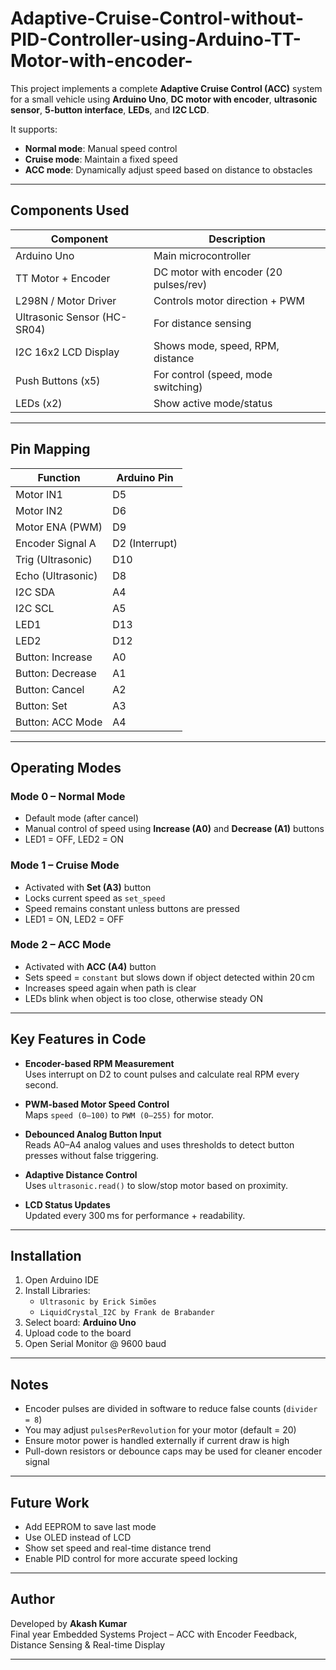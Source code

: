 # Adaptive-Cruise-Control-without-PID-Controller-using-Arduino-TT-Motor-with-encoder-


This project implements a complete **Adaptive Cruise Control (ACC)** system for a small vehicle using **Arduino Uno**, **DC motor with encoder**, **ultrasonic sensor**, **5-button interface**, **LEDs**, and **I2C LCD**.

It supports:
- **Normal mode**: Manual speed control
- **Cruise mode**: Maintain a fixed speed
- **ACC mode**: Dynamically adjust speed based on distance to obstacles

---

##  Components Used

| Component                 | Description                          |
|--------------------------|--------------------------------------|
| Arduino Uno              | Main microcontroller                 |
| TT Motor + Encoder       | DC motor with encoder (20 pulses/rev)|
| L298N / Motor Driver     | Controls motor direction + PWM       |
| Ultrasonic Sensor (HC-SR04) | For distance sensing              |
| I2C 16x2 LCD Display     | Shows mode, speed, RPM, distance     |
| Push Buttons (x5)        | For control (speed, mode switching)  |
| LEDs (x2)                | Show active mode/status              |

---

## Pin Mapping

| Function          | Arduino Pin |
|------------------|-------------|
| Motor IN1        | D5          |
| Motor IN2        | D6          |
| Motor ENA (PWM)  | D9          |
| Encoder Signal A | D2 (Interrupt) |
| Trig (Ultrasonic)| D10         |
| Echo (Ultrasonic)| D8          |
| I2C SDA          | A4          |
| I2C SCL          | A5          |
| LED1             | D13         |
| LED2             | D12         |
| Button: Increase | A0          |
| Button: Decrease | A1          |
| Button: Cancel   | A2          |
| Button: Set      | A3          |
| Button: ACC Mode | A4          |

---

##  Operating Modes

###  Mode 0 – Normal Mode
- Default mode (after cancel)
- Manual control of speed using **Increase (A0)** and **Decrease (A1)** buttons
- LED1 = OFF, LED2 = ON

###  Mode 1 – Cruise Mode
- Activated with **Set (A3)** button
- Locks current speed as `set_speed`
- Speed remains constant unless buttons are pressed
- LED1 = ON, LED2 = OFF

###  Mode 2 – ACC Mode
- Activated with **ACC (A4)** button
- Sets speed = `constant` but slows down if object detected within 20 cm
- Increases speed again when path is clear
- LEDs blink when object is too close, otherwise steady ON

---


## Key Features in Code

- **Encoder-based RPM Measurement**  
  Uses interrupt on D2 to count pulses and calculate real RPM every second.

- **PWM-based Motor Speed Control**  
  Maps `speed (0–100)` to `PWM (0–255)` for motor.

- **Debounced Analog Button Input**  
  Reads A0–A4 analog values and uses thresholds to detect button presses without false triggering.

- **Adaptive Distance Control**  
  Uses `ultrasonic.read()` to slow/stop motor based on proximity.

- **LCD Status Updates**  
  Updated every 300 ms for performance + readability.

---



##  Installation

1. Open Arduino IDE
2. Install Libraries:
   - `Ultrasonic by Erick Simões`
   - `LiquidCrystal_I2C by Frank de Brabander`
3. Select board: **Arduino Uno**
4. Upload code to the board
5. Open Serial Monitor @ 9600 baud

---

##  Notes

- Encoder pulses are divided in software to reduce false counts (`divider = 8`)
- You may adjust `pulsesPerRevolution` for your motor (default = 20)
- Ensure motor power is handled externally if current draw is high
- Pull-down resistors or debounce caps may be used for cleaner encoder signal

---

##  Future Work

- Add EEPROM to save last mode
- Use OLED instead of LCD
- Show set speed and real-time distance trend
- Enable PID control for more accurate speed locking

---

##  Author

Developed by **Akash Kumar**  
Final year Embedded Systems Project – ACC with Encoder Feedback, Distance Sensing & Real-time Display

---


